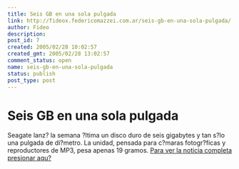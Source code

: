 ```yaml
---
title: Seis GB en una sola pulgada
link: http://fideox.federicomazzei.com.ar/seis-gb-en-una-sola-pulgada/
author: Fideo
description:
post_id: 7
created: 2005/02/28 10:02:57
created_gmt: 2005/02/28 13:02:57
comment_status: open
name: seis-gb-en-una-sola-pulgada
status: publish
post_type: post
---
```


# Seis GB en una sola pulgada

Seagate lanz? la semana ?ltima un disco duro de seis gigabytes y tan s?lo una pulgada de di?metro. La unidad, pensada para c?maras fotogr?ficas y reproductores de MP3, pesa apenas 19 gramos. [Para ver la noticia completa presionar aqu?](http://www.seagate.com/cda/newsinfo/newsroom/releases/article/0,1121,2630,00.html)
